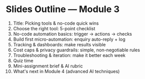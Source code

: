 # Slides Outline — Module 3

1. Title: Picking tools & no-code quick wins
2. Choose the right tool: 5-point checklist
3. No-code automation basics: trigger → actions → checks
4. Build first micro-automation: enquiry auto-reply + log
5. Tracking & dashboards: make results visible
6. Cost caps & privacy guardrails: simple, non-negotiable rules
7. Troubleshooting & iteration: make it better each week
8. Quiz time
9. Mini-assignment brief & AI rubric
10. What's next in Module 4 (advanced AI techniques)
